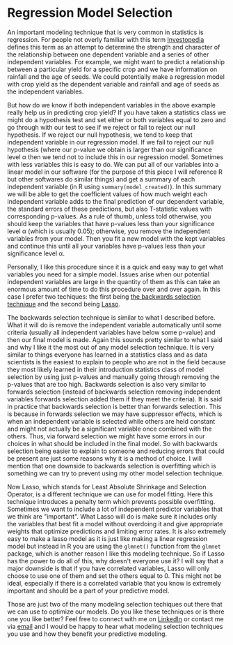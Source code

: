 # Regression Model Selection

An important modeling technique that is very common in statistics is regression. For people not overly familiar with this term [Investopedia](https://www.investopedia.com/terms/r/regression.asp) defines this term as an attempt to determine the strength and character of the relationship between one dependent variable and a series of other independent variables. For example, we might want to predict a relationship between a particular yield for a specific crop and we have information on rainfall and the age of seeds. We could potentially make a regression model with crop yield as the dependent variable and rainfall and age of seeds as the independent variables.

But how do we know if both independent variables in the above example really help us in predicting crop yield? If you have taken a statistics class we might do a hypothesis test and set either or both variables equal to zero and go through with our test to see if we reject or fail to reject our null hypothesis. If we reject our null hypothesis, we tend to keep that independent variable in our regression model. If we fail to reject our null hypothesis (where our p-value we obtain is larger than our significance level α then we tend not to include this in our regression model. Sometimes with less variables this is easy to do. We can put all of our variables into a linear model in our software (for the purpose of this piece I will reference R but other softwares do similar things) and get a summary of each independent variable (in R using `summary(model_created)`). In this summary we will be able to get the coefficient values of how much weight each independent variable adds to the final prediction of our dependent variable, the standard errors of these predictions, but also T-statistic values with corresponding p-values. As a rule of thumb, unless told otherwise, you should keep the variables that have p-values less than your significance level α (which is usually 0.05); otherwise, you remove the independent variables from your model. Then you fit a new model with the kept variables and continue this until all your variables have p-values less than your significance level α. 

Personally, I like this procedure since it is a quick and easy way to get what variables you need for a simple model. Issues arise when our potential independent variables are large in the quantity of them as this can take an enormous amount of time to do this procedure over and over again. In this case I prefer two techiques: the first being [the backwards selection technique](https://www.simplilearn.com/what-is-backward-elimination-technique-in-machine-learning-article) and the second being [Lasso](https://en.wikipedia.org/wiki/Lasso_(statistics)). 

The backwards selection technique is similar to what I described before. What it will do is remove the independent variable automatically until some criteria (usually all independent variables have below some p-value) and then our final model is made. Again this sounds pretty similar to what I said and why I like it the most out of any model selection technique. It is very similar to things everyone has learned in a statistics class and as data scientists is the easiest to explain to people who are not in the field because they most likely learned in their introduction statistics class of model selection by using just p-values and manually going through removing the p-values that are too high. Backwards selection is also very similar to forwards selection (instead of backwards selection removing independent variables forwards selection added them if they meet the criteria). It is said in practice that backwards selection is better than forwards selection. This is because in forwards selection we may have suppressor effects, which is when an independent variable is selected while others are held constant and might not actually be a significant variable once combined with the others. Thus, via forward selection we might have some errors in our choices in what should be included in the final model. So with backwards selection being easier to explain to someone and reducing errors that could be present are just some reasons why it is a method of choice. I will mention that one downside to backwards selection is overfitting which is something we can try to prevent using my other model selection technique.

Now Lasso, which stands for Least Absolute Shrinkage and Selection Operator, is a different technique we can use for model fitting. Here this technique introduces a penalty term which prevents possible overfitting. Sometimes we want to include a lot of independent predictor variables that we think are "important". What Lasso will do is make sure it includes only the variables that best fit a model without overdoing it and give appropriate weights that optimize predictions and limiting error rates. It is also extremely easy to make a lasso model as it is just like making a linear regression model but instead in R you are using the `glmnet()` function from the `glmnet` package, which is another reason I like this modeling technique. So if Lasso has the power to do all of this, why doesn't everyone use it? I will say that a major downside is that if you have correlated variables, Lasso will only choose to use one of them and set the others equal to 0. This might not be ideal, especially if there is a correlated variable that you know is extremely important and should be a part of your predictive model.

Those are just two of the many modeling selection techiques out there that we can use to optimize our models. Do you like these techniques or is there one you like better? Feel free to connect with me on [LinkedIn](https://www.linkedin.com/in/eric-warren-960037203/) or contact me via [email](mailto:ericwarren09@yahoo.com) and I would be happy to hear what modeling selection techniques you use and how they benefit your predictive modeling. 
